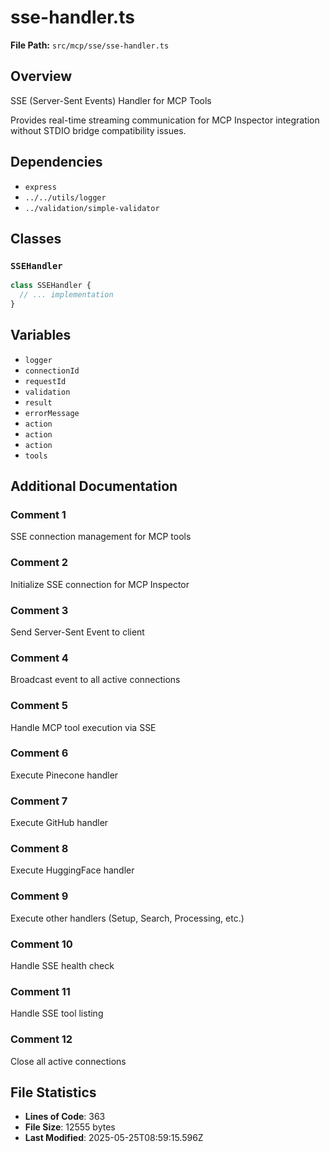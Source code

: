 # sse-handler.ts

**File Path:** `src/mcp/sse/sse-handler.ts`

## Overview

SSE (Server-Sent Events) Handler for MCP Tools

Provides real-time streaming communication for MCP Inspector integration
without STDIO bridge compatibility issues.

## Dependencies

- `express`
- `../../utils/logger`
- `../validation/simple-validator`

## Classes

### `SSEHandler`

```typescript
class SSEHandler {
  // ... implementation
}
```

## Variables

- `logger`
- `connectionId`
- `requestId`
- `validation`
- `result`
- `errorMessage`
- `action`
- `action`
- `action`
- `tools`

## Additional Documentation

### Comment 1

SSE connection management for MCP tools

### Comment 2

Initialize SSE connection for MCP Inspector

### Comment 3

Send Server-Sent Event to client

### Comment 4

Broadcast event to all active connections

### Comment 5

Handle MCP tool execution via SSE

### Comment 6

Execute Pinecone handler

### Comment 7

Execute GitHub handler

### Comment 8

Execute HuggingFace handler

### Comment 9

Execute other handlers (Setup, Search, Processing, etc.)

### Comment 10

Handle SSE health check

### Comment 11

Handle SSE tool listing

### Comment 12

Close all active connections

## File Statistics

- **Lines of Code**: 363
- **File Size**: 12555 bytes
- **Last Modified**: 2025-05-25T08:59:15.596Z

